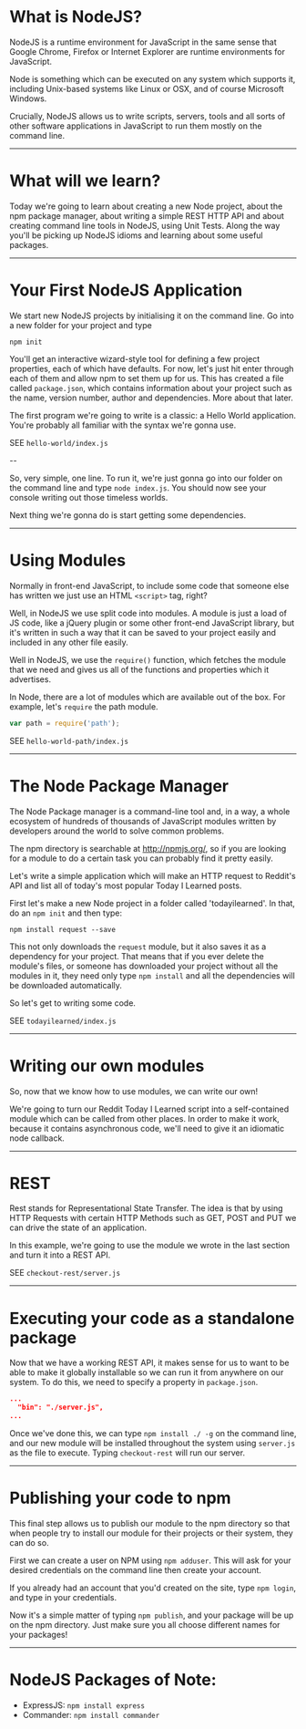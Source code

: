 # What is NodeJS?

NodeJS is a runtime environment for JavaScript in the same sense that Google Chrome, Firefox or Internet Explorer are runtime environments for JavaScript.

Node is something which can be executed on any system which supports it, including Unix-based systems like Linux or OSX, and of course Microsoft Windows.

Crucially, NodeJS allows us to write scripts, servers, tools and all sorts of other software applications in JavaScript to run them mostly on the command line.

---

# What will we learn?

Today we're going to learn about creating a new Node project, about the npm package manager, about writing a simple REST HTTP API and about creating command line tools in NodeJS, using Unit Tests. Along the way you'll be picking up NodeJS idioms and learning about some useful packages.

---

# Your First NodeJS Application

We start new NodeJS projects by initialising it on the command line. Go into a new folder for your project and type

```
npm init
```

You'll get an interactive wizard-style tool for defining a few project properties, each of which have defaults. For now, let's just hit enter through each of them and allow npm to set them up for us. This has created a file called `package.json`, which contains information about your project such as the name, version number, author and dependencies. More about that later.

The first program we're going to write is a classic: a Hello World application. You're probably all familiar with the syntax we're gonna use.

SEE `hello-world/index.js`

--

So, very simple, one line. To run it, we're just gonna go into our folder on the command line and type `node index.js`. You should now see your console writing out those timeless worlds.

Next thing we're gonna do is start getting some dependencies.

---

# Using Modules

Normally in front-end JavaScript, to include some code that someone else has written we just use an HTML `<script>` tag, right?

Well, in NodeJS we use split code into modules. A module is just a load of JS code, like a jQuery plugin or some other front-end JavaScript library, but it's written in such a way that it can be saved to your project easily and included in any other file easily.

Well in NodeJS, we use the `require()` function, which fetches the module that we need and gives us all of the functions and properties which it advertises.

In Node, there are a lot of modules which are available out of the box. For example, let's `require` the path module.

```js
var path = require('path');
```

SEE `hello-world-path/index.js`

---

# The Node Package Manager

The Node Package manager is a command-line tool and, in a way, a whole ecosystem of hundreds of thousands of JavaScript modules written by developers around the world to solve common problems.

The npm directory is searchable at http://npmjs.org/, so if you are looking for a module to do a certain task you can probably find it pretty easily.

Let's write a simple application which will make an HTTP request to Reddit's API and list all of today's most popular Today I Learned posts.

First let's make a new Node project in a folder called 'todayilearned'. In that, do an `npm init` and then type:

```
npm install request --save
```

This not only downloads the `request` module, but it also saves it as a dependency for your project. That means that if you ever delete the module's files, or someone has downloaded your project without all the modules in it, they need only type `npm install` and all the dependencies will be downloaded automatically.

So let's get to writing some code.

SEE `todayilearned/index.js`

---

# Writing our own modules

So, now that we know how to use modules, we can write our own!

We're going to turn our Reddit Today I Learned script into a self-contained module which can be called from other places. In order to make it work, because it contains asynchronous code, we'll need to give it an idiomatic node callback.

---

# REST

Rest stands for Representational State Transfer. The idea is that by using HTTP Requests with certain HTTP Methods such as GET, POST and PUT we can drive the state of an application.

In this example, we're going to use the module we wrote in the last section and turn it into a REST API.

SEE `checkout-rest/server.js`

---

# Executing your code as a standalone package

Now that we have a working REST API, it makes sense for us to want to be able to make it globally installable so we can run it from anywhere on our system. To do this, we need to specify a property in `package.json`.

```json
...
  "bin": "./server.js",
...
```

Once we've done this, we can type `npm install ./ -g` on the command line, and our new module will be installed throughout the system using `server.js` as the file to execute. Typing `checkout-rest` will run our server.

---

# Publishing your code to npm

This final step allows us to publish our module to the npm directory so that when people try to install our module for their projects or their system, they can do so.

First we can create a user on NPM using `npm adduser`. This will ask for your desired credentials on the command line then create your account.

If you already had an account that you'd created on the site, type `npm login`, and type in your credentials.

Now it's a simple matter of typing `npm publish`, and your package will be up on the npm directory. Just make sure you all choose different names for your packages!

---

# NodeJS Packages of Note:

* ExpressJS: `npm install express`
* Commander: `npm install commander`